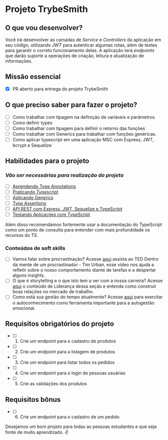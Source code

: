 # Projeto TrybeSmith

## O que vou desenvolver?

Você irá desenvolver as camadas de _Service_ e _Controllers_ da aplicação em seu código, utilizando _JWT_ para autenticar algumas rotas, além de testes para garantir o correto funcionamento delas. A aplicação terá _endpoints_ que darão suporte a operações de criação, leitura e atualização de informações.

## Missão essencial

- [X] PR aberto para entrega do projeto TrybeSmith

## O que preciso saber para fazer o projeto?

- [ ] Como trabalhar com tipagem na definição de variáveis e parâmetros.
- [ ] Como definir types
- [ ] Como trabalhar com tipagem para definir o retorno das funções
- [ ] Como trabalhar com Generics para trabalhar com funções genéricas.
- [ ] Como aplicar typescript em uma aplicação MSC com Express, JWT, bcrypt e Sequelize

## Habilidades para o projeto

### _Vão ser necessárias para realização do projeto_

- [ ] [Aprendendo Type Annotations](https://app.betrybe.com/learn/course/5e938f69-6e32-43b3-9685-c936530fd326/module/94d0e996-1827-4fbc-bc24-c99fb592925b/section/4e3b7d3a-94a1-4fce-9545-0f2b04f8ccd9/day/c073e033-1063-4011-844f-93ae2161a001/lesson/0c45db39-cf2d-4351-b87d-e9c47cda7d38)
- [ ] [Praticando Typescript](https://app.betrybe.com/learn/course/5e938f69-6e32-43b3-9685-c936530fd326/module/94d0e996-1827-4fbc-bc24-c99fb592925b/section/4e3b7d3a-94a1-4fce-9545-0f2b04f8ccd9/day/c073e033-1063-4011-844f-93ae2161a001/lesson/f5eaf1e5-c89a-46c6-a091-0aff026f4182)
- [ ] [Aplicando Generics](https://app.betrybe.com/learn/course/5e938f69-6e32-43b3-9685-c936530fd326/module/94d0e996-1827-4fbc-bc24-c99fb592925b/section/4e3b7d3a-94a1-4fce-9545-0f2b04f8ccd9/day/9733060b-99a9-4a5b-a3da-b1c8255f857d/lesson/2873c3f2-6c70-4af3-84a9-642a6541d93e)
- [ ] [Type Assertions](https://app.betrybe.com/learn/course/5e938f69-6e32-43b3-9685-c936530fd326/module/94d0e996-1827-4fbc-bc24-c99fb592925b/section/4e3b7d3a-94a1-4fce-9545-0f2b04f8ccd9/day/9733060b-99a9-4a5b-a3da-b1c8255f857d/lesson/1a54c04e-2035-4dde-af04-2c16f5d1d12b)
- [ ] [API REST com Express, JWT, Sequelize e TypeScript](https://app.betrybe.com/learn/course/5e938f69-6e32-43b3-9685-c936530fd326/module/94d0e996-1827-4fbc-bc24-c99fb592925b/section/4e3b7d3a-94a1-4fce-9545-0f2b04f8ccd9/day/408cc940-8bce-432b-a4da-8b78f681ca17/lesson/010503c3-7545-4966-87c5-5579d370467a)
- [ ] [Testando Aplicações com TypeScript](https://app.betrybe.com/learn/course/5e938f69-6e32-43b3-9685-c936530fd326/module/94d0e996-1827-4fbc-bc24-c99fb592925b/section/4e3b7d3a-94a1-4fce-9545-0f2b04f8ccd9/day/3e904027-1f23-44d9-b53a-44f508b12146/lesson/0ffa12ec-182e-41cc-a92d-fc11bcfe3466)

Além disso recomendamos fortemente usar a documentação do TypeScript como um ponto de consulta para entender com mais profundidade os recursos do TS.

### Conteúdos de soft skills

- [ ] Vamos falar sobre procrastinação? Acesse [aqui](https://www.ted.com/talks/tim_urban_inside_the_mind_of_a_master_procrastinator/comments) assista ao TED Dentro da mente de um procrastinador - Tim Urban, esse vídeo nos ajuda a refletir sobre o nosso comportamento diante de tarefas e a despertar alguns insights.
- [ ] O que é storytelling e o que isto tem a ver com a nossa carreira? Acesse [aqui](https://app.betrybe.com/learn/course/5e938f69-6e32-43b3-9685-c936530fd326/module/2e0692c9-e226-4e95-860a-b4cad80e3c3c/section/ca43af3b-fb8e-4338-add8-b32b125846cc/day/0e8ebfd1-0212-4e9f-ad36-321147690dc0/lesson/ab11a3dd-58c1-4a3f-909f-e00e2afb3ad2) o conteúdo de Liderança dessa seção e entenda como construir boas relações no mercado de trabalho.
- [ ] Como está sua gestão do tempo atualmente? Acesse [aqui](https://app.betrybe.com/learn/course/5e938f69-6e32-43b3-9685-c936530fd326/module/2e0692c9-e226-4e95-860a-b4cad80e3c3c/section/d041930c-2861-493a-ab7e-9f566aa90d29/day/2b987071-3a5f-4650-98dc-0ad0a75ba53f/lesson/8082826d-9810-4897-a1ff-ff241cac2cba) para exercitar o autoconhecimento como ferramenta importante para a autogestão emocional.

## Requisitos obrigatórios do projeto

- [ ] 1. Crie um endpoint para o cadastro de produtos
- [ ] 2. Crie um endpoint para a listagem de produtos
- [ ] 3. Crie um endpoint para listar todos os pedidos
- [ ] 4. Crie um endpoint para o login de pessoas usuárias
- [ ] 5. Crie as validações dos produtos

## Requisitos bônus

- [ ] 6. Crie um endpoint para o cadastro de um pedido

Desejamos um bom projeto para todas as pessoas estudantes e que seja fonte de muito aprendizado. ✌️

